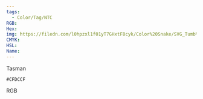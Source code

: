```yaml
---
tags:
  - Color/Tag/NTC
RGB:
Hex:
img: https://filedn.com/l0hpzxl1f01yT7GHxtF8cyk/Color%20Snake/SVG_Tumb%20Mass%20No%20Name/CFDCCF.svg
CMYK:
HSL:
Name:
---
```

Tasman
```palette
#CFDCCF
```
RGB
